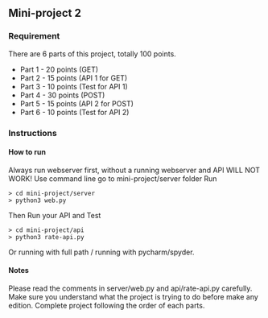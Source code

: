 ## Mini-project 2

### Requirement
There are 6 parts of this project, totally 100 points.
* Part 1 - 20 points (GET)
* Part 2 - 15 points (API 1 for GET)
* Part 3 - 10 points (Test for API 1)
* Part 4 - 30 points (POST)
* Part 5 - 15 points (API 2 for POST)
* Part 6 - 10 points (Test for API 2)

### Instructions 
#### How to run 
Always run webserver first, without a running webserver and API WILL NOT WORK!
Use command line go to mini-project/server folder
Run 
```
> cd mini-project/server
> python3 web.py
```
Then Run your API and Test
```
> cd mini-project/api
> python3 rate-api.py
```
Or running with full path / running with pycharm/spyder. 

#### Notes
Please read the comments in server/web.py and api/rate-api.py carefully.
Make sure you understand what the project is trying to do before make any edition.
Complete project following the order of each parts.
